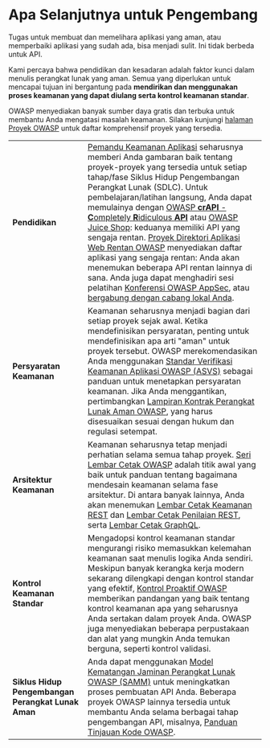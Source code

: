 # Apa Selanjutnya untuk Pengembang

Tugas untuk membuat dan memelihara aplikasi yang aman, atau memperbaiki aplikasi yang sudah ada, bisa menjadi sulit. Ini tidak berbeda untuk API.

Kami percaya bahwa pendidikan dan kesadaran adalah faktor kunci dalam menulis perangkat lunak yang aman. Semua yang diperlukan untuk mencapai tujuan ini bergantung pada **mendirikan dan menggunakan proses keamanan yang dapat diulang serta kontrol keamanan standar**.

OWASP menyediakan banyak sumber daya gratis dan terbuka untuk membantu Anda mengatasi masalah keamanan. Silakan kunjungi [halaman Proyek OWASP][1] untuk daftar komprehensif proyek yang tersedia.

| | |
|-|-|
| **Pendidikan** | [Pemandu Keamanan Aplikasi][2] seharusnya memberi Anda gambaran baik tentang proyek-proyek yang tersedia untuk setiap tahap/fase Siklus Hidup Pengembangan Perangkat Lunak (SDLC). Untuk pembelajaran/latihan langsung, Anda dapat memulainya dengan [OWASP **crAPI** - **C**ompletely **R**idiculous **API**][3] atau [OWASP Juice Shop][4]: keduanya memiliki API yang sengaja rentan. [Proyek Direktori Aplikasi Web Rentan OWASP][5] menyediakan daftar aplikasi yang sengaja rentan: Anda akan menemukan beberapa API rentan lainnya di sana. Anda juga dapat menghadiri sesi pelatihan [Konferensi OWASP AppSec][6], atau [bergabung dengan cabang lokal Anda][7]. |
| **Persyaratan Keamanan** | Keamanan seharusnya menjadi bagian dari setiap proyek sejak awal. Ketika mendefinisikan persyaratan, penting untuk mendefinisikan apa arti "aman" untuk proyek tersebut. OWASP merekomendasikan Anda menggunakan [Standar Verifikasi Keamanan Aplikasi OWASP (ASVS)][8] sebagai panduan untuk menetapkan persyaratan keamanan. Jika Anda menggantikan, pertimbangkan [Lampiran Kontrak Perangkat Lunak Aman OWASP][9], yang harus disesuaikan sesuai dengan hukum dan regulasi setempat. |
| **Arsitektur Keamanan** | Keamanan seharusnya tetap menjadi perhatian selama semua tahap proyek. [Seri Lembar Cetak OWASP][10] adalah titik awal yang baik untuk panduan tentang bagaimana mendesain keamanan selama fase arsitektur. Di antara banyak lainnya, Anda akan menemukan [Lembar Cetak Keamanan REST][11] dan [Lembar Cetak Penilaian REST][12], serta [Lembar Cetak GraphQL][13]. |
| **Kontrol Keamanan Standar** | Mengadopsi kontrol keamanan standar mengurangi risiko memasukkan kelemahan keamanan saat menulis logika Anda sendiri. Meskipun banyak kerangka kerja modern sekarang dilengkapi dengan kontrol standar yang efektif, [Kontrol Proaktif OWASP][14] memberikan pandangan yang baik tentang kontrol keamanan apa yang seharusnya Anda sertakan dalam proyek Anda. OWASP juga menyediakan beberapa perpustakaan dan alat yang mungkin Anda temukan berguna, seperti kontrol validasi. |
| **Siklus Hidup Pengembangan Perangkat Lunak Aman** | Anda dapat menggunakan [Model Kematangan Jaminan Perangkat Lunak OWASP (SAMM)][15] untuk meningkatkan proses pembuatan API Anda. Beberapa proyek OWASP lainnya tersedia untuk membantu Anda selama berbagai tahap pengembangan API, misalnya, [Panduan Tinjauan Kode OWASP][16]. |

[1]: https://owasp.org/projects/
[2]: https://owasp.org/projects/#owasp-projects-the-sdlc-and-the-security-wayfinder
[3]: https://owasp.org/www-project-crapi/
[4]: https://owasp.org/www-project-juice-shop/
[5]: https://owasp.org/www-project-vulnerable-web-applications-directory/
[6]: https://owasp.org/events/
[7]: https://owasp.org/chapters/
[8]: https://owasp.org/www-project-application-security-verification-standard/
[9]: https://owasp.org/www-community/OWASP_Secure_Software_Contract_Annex
[10]: https://cheatsheetseries.owasp.org/
[11]: https://cheatsheetseries.owasp.org/cheatsheets/REST_Security_Cheat_Sheet.html
[12]: https://cheatsheetseries.owasp.org/cheatsheets/REST_Assessment_Cheat_Sheet.html
[13]: https://cheatsheetseries.owasp.org/cheatsheets/GraphQL_Cheat_Sheet.html
[14]: https://owasp.org/www-project-proactive-controls/
[15]: https://owasp.org/www-project-samm/
[16]: https://owasp.org/www-project-code-review-guide/